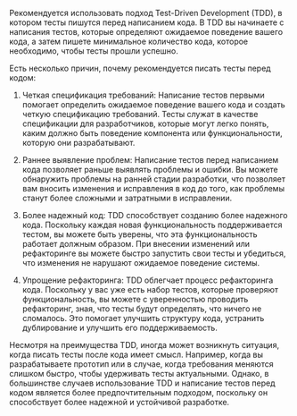 Рекомендуется использовать подход Test-Driven Development (TDD), в котором тесты пишутся перед написанием кода. В TDD вы начинаете с написания тестов, которые определяют ожидаемое поведение вашего кода, а затем пишете минимальное количество кода, которое необходимо, чтобы тесты прошли успешно.

Есть несколько причин, почему рекомендуется писать тесты перед кодом:

1. Четкая спецификация требований: Написание тестов первыми помогает определить ожидаемое поведение вашего кода и создать четкую спецификацию требований. Тесты служат в качестве спецификации для разработчиков, которые могут легко понять, каким должно быть поведение компонента или функциональности, которую они разрабатывают.

2. Раннее выявление проблем: Написание тестов перед написанием кода позволяет раньше выявлять проблемы и ошибки. Вы можете обнаружить проблемы на ранней стадии разработки, что позволяет вам вносить изменения и исправления в код до того, как проблемы станут более сложными и затратными в исправлении.

3. Более надежный код: TDD способствует созданию более надежного кода. Поскольку каждая новая функциональность поддерживается тестом, вы можете быть уверены, что эта функциональность работает должным образом. При внесении изменений или рефакторинге вы можете быстро запустить свои тесты и убедиться, что изменения не нарушают ожидаемое поведение системы.

4. Упрощение рефакторинга: TDD облегчает процесс рефакторинга кода. Поскольку у вас уже есть набор тестов, которые проверяют функциональность, вы можете с уверенностью проводить рефакторинг, зная, что тесты будут определять, что ничего не сломалось. Это помогает улучшить структуру кода, устранить дублирование и улучшить его поддерживаемость.

Несмотря на преимущества TDD, иногда может возникнуть ситуация, когда писать тесты после кода имеет смысл. Например, когда вы разрабатываете прототип или в случае, когда требования меняются слишком быстро, чтобы удерживать тесты актуальными. Однако, в большинстве случаев использование TDD и написание тестов перед кодом является более предпочтительным подходом, поскольку он способствует более надежной и устойчивой разработке.
